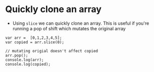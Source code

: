# Quickly clone an array

* Using `slice` we can quickly clone an array. This is useful
if you're running a pop of shift which mutates the original array

```
var arr =  [0,1,2,3,4,5];
var copied = arr.slice(0);

// mutating origial doesn't affect copied
arr.pop();
console.log(arr);
console.log(copied);
```
